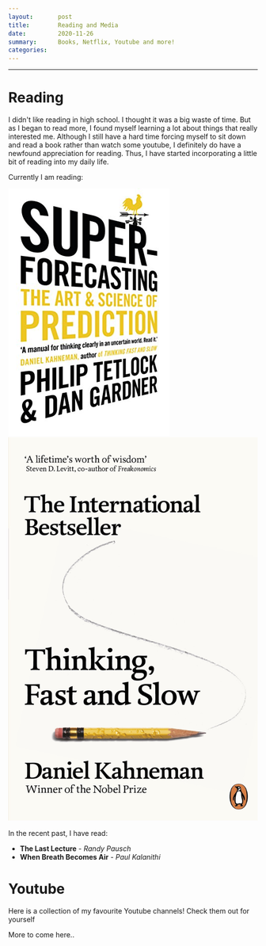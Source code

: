 ```yaml
---
layout:       post
title:        Reading and Media
date:         2020-11-26
summary:      Books, Netflix, Youtube and more!
categories:   
---
```


---

# Reading

I didn't like reading in high school. I thought it was a big waste of time. But as I began to read more, 
I found myself learning a lot about things that really interested me. 
Although I still have a hard time forcing myself to sit down and read a book 
rather than watch some youtube, I definitely do have a newfound appreciation for reading. 
Thus, I have started incorporating a little bit of reading into my daily life.

Currently I am reading:
<br> 
<div class="book-post">
<img class="book" src="/images/blog/books/superforecasting.jpg" alt="superforecasting"/>
<img class="book" src="/images/blog/books/thinkingfastandslow.jpg" alt="thinkingfastandslow"/>
</div>

In the recent past, I have read:  

* **The Last Lecture** - *Randy Pausch*
* **When Breath Becomes Air** - *Paul Kalanithi*

# Youtube

Here is a collection of my favourite Youtube channels! Check them out for yourself


More to come here..
